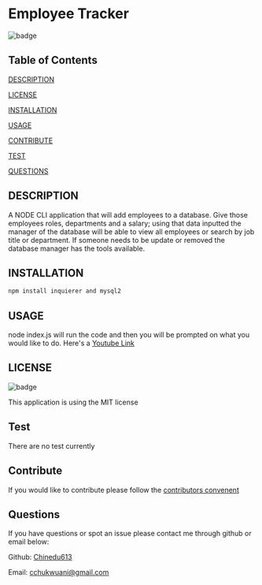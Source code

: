 
# Employee Tracker

![badge](https://img.shields.io/badge/license-MIT-blue.svg)

## Table of Contents

[DESCRIPTION](#description)

[LICENSE](#license)

[INSTALLATION](#installation)

[USAGE](#usage)

[CONTRIBUTE](#contribute)

[TEST](#test)

[QUESTIONS](#Questions)

## DESCRIPTION

A NODE CLI application that will add employees to a database. Give those employees roles, departments and a salary; using that data inputted the manager of the database will be able to view all employees or search by job title or department. If someone needs to be update or removed the database manager has the tools available.


## INSTALLATION

``` bash 
npm install inquierer and mysql2
``` 


## USAGE

node index.js will run the code and then you will be prompted on what you would like to do. Here's a 
[Youtube Link](https://youtu.be/kB-88DGYYU0)
## LICENSE

![badge](https://img.shields.io/badge/license-MIT-blue.svg)

This application is using the MIT license


## Test

There are no test currently

## Contribute

If you would like to contribute please follow the [contributors convenent](https://www.contributor-covenant.org/version/2/0/code_of_conduct/code_of_conduct.txt)

## Questions

If you have questions or spot an issue please contact me through github or email below:

Github: [Chinedu613](https://github.com/Chinedu613)

Email: cchukwuani@gmail.com
    